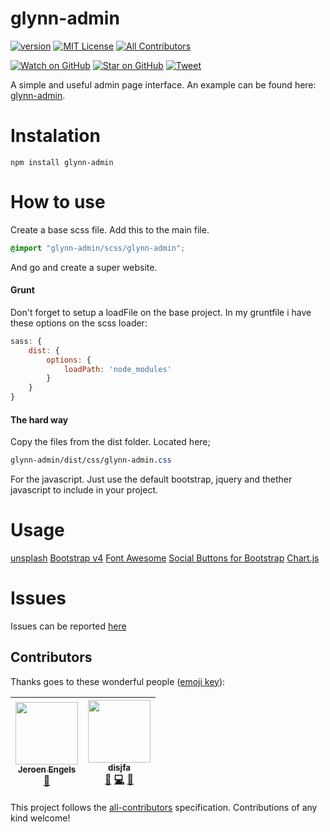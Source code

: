 # glynn-admin

[![version][version-badge]][package]
[![MIT License][license-badge]][LICENSE]
[![All Contributors](https://img.shields.io/badge/all_contributors-2-orange.svg?style=flat-square)](#contributors)

[![Watch on GitHub][github-watch-badge]][github-watch]
[![Star on GitHub][github-star-badge]][github-star]
[![Tweet][twitter-badge]][twitter]

A simple and useful admin page interface. An example can be found here: [glynn-admin](https://disjfa.github.io/glynn-admin/).

# Instalation

```
npm install glynn-admin
```

# How to use

Create a base scss file. Add this to the main file.

```scss
@import "glynn-admin/scss/glynn-admin";
```

And go and create a super website.

#### Grunt

Don't forget to setup a loadFile on the base project. In my gruntfile i have these options on the scss loader:
```js
sass: {
    dist: {
        options: {
            loadPath: 'node_modules'
        }
    }
}
```

#### The hard way

Copy the files from the dist folder. Located here;

```css
glynn-admin/dist/css/glynn-admin.css
```

For the javascript. Just use the default bootstrap, jquery and thether javascript to include in your project.

# Usage

[unsplash](https://unsplash.com/)
[Bootstrap v4](http://getbootstrap.com/)
[Font Awesome](http://fontawesome.io/)
[Social Buttons for Bootstrap](https://lipis.github.io/bootstrap-social/)
[Chart.js](http://www.chartjs.org/)

# Issues

Issues can be reported [here](https://github.com/disjfa/glynn-admin/issues)

## Contributors

Thanks goes to these wonderful people ([emoji key](https://github.com/kentcdodds/all-contributors#emoji-key)):

<!-- ALL-CONTRIBUTORS-LIST:START - Do not remove or modify this section -->
| [<img src="https://avatars2.githubusercontent.com/u/3869412?v=3" width="100px;"/><br /><sub>Jeroen Engels</sub>](https://github.com/jfmengels)<br />[📖](https://github.com/disjfa/glynn-admin/commits?author=jfmengels "Documentation") | [<img src="https://avatars0.githubusercontent.com/u/632778?v=3" width="100px;"/><br /><sub>disjfa</sub>](http://www.disjfa.nl)<br />[📖](https://github.com/disjfa/glynn-admin/commits?author=disjfa "Documentation") [💻](https://github.com/disjfa/glynn-admin/commits?author=disjfa "Code") [💬](#question-disjfa "Answering Questions") |
| :---: | :---: |
<!-- ALL-CONTRIBUTORS-LIST:END -->

This project follows the [all-contributors](https://github.com/kentcdodds/all-contributors) specification. Contributions of any kind welcome!

[package]: https://www.npmjs.com/package/glynn-admin
[version-badge]: https://img.shields.io/npm/v/glynn-admin.svg?style=flat-square
[license]: https://github.com/disjfa/glynn-admin/blob/master/LICENSE
[license-badge]: https://img.shields.io/npm/l/glynn-admin.svg?style=flat-square
[github-watch-badge]: https://img.shields.io/github/watchers/disjfa/glynn-admin.svg?style=social
[github-watch]: https://github.com/disjfa/glynn-admin/watchers
[github-star-badge]: https://img.shields.io/github/stars/disjfa/glynn-admin.svg?style=social
[github-star]: https://github.com/disjfa/glynn-admin/stargazers
[twitter]: https://twitter.com/intent/tweet?text=Check%20out%20glynn-admin!%20-%20Cool%20admin%20template!%20Thanks%20@disjfa%20https://github.com/disjfa/glynn-admin%20%F0%9F%A4%97
[twitter-badge]: https://img.shields.io/twitter/url/https/github.com/disjfa/glynn-admin.svg?style=social
